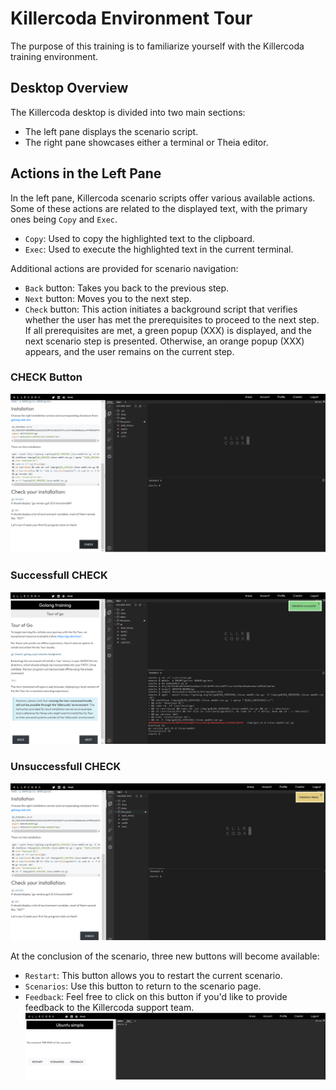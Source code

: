 # Killercoda Environment Tour

The purpose of this training is to familiarize yourself with the Killercoda training environment.

## Desktop Overview

The Killercoda desktop is divided into two main sections:
- The left pane displays the scenario script.
- The right pane showcases either a terminal or Theia editor.

## Actions in the Left Pane

In the left pane, Killercoda scenario scripts offer various available actions. Some of these actions are related to the displayed text, with the primary ones being `Copy` and `Exec`.
- `Copy`: Used to copy the highlighted text to the clipboard.
- `Exec`: Used to execute the highlighted text in the current terminal.

Additional actions are provided for scenario navigation:
- `Back` button: Takes you back to the previous step.
- `Next` button: Moves you to the next step.
- `Check` button: This action initiates a background script that verifies whether the user has met the prerequisites to proceed to the next step. If all prerequisites are met, a green popup (XXX) is displayed, and the next scenario step is presented. Otherwise, an orange popup (XXX) appears, and the user remains on the current step.

### CHECK Button
![Scan results](./assets/killercoda_check.png)

### Successfull CHECK
![Scan results](./assets/killercoda_check_successfull.png)

### Unsuccessfull CHECK
![Scan results](./assets/killercoda_check_unsuccessfull.png)

At the conclusion of the scenario, three new buttons will become available:

- `Restart`: This button allows you to restart the current scenario.
- `Scenarios`: Use this button to return to the scenario page.
- `Feedback`: Feel free to click on this button if you'd like to provide feedback to the Killercoda support team.
![Scan results](./assets/killercoda_end.png)